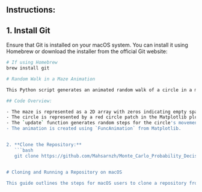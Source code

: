 ## Instructions:


## 1. Install Git

Ensure that Git is installed on your macOS system. You can install it using Homebrew or download the installer from the official Git website:

```bash
# If using Homebrew
brew install git

# Random Walk in a Maze Animation

This Python script generates an animated random walk of a circle in a maze using Matplotlib. The circle starts at a specified position in the maze and takes random steps (up, down, left, or right) at each frame.

## Code Overview:

- The maze is represented as a 2D array with zeros indicating empty spaces.
- The circle is represented by a red circle patch in the Matplotlib plot.
- The `update` function generates random steps for the circle's movement and updates its position accordingly.
- The animation is created using `FuncAnimation` from Matplotlib.


2. **Clone the Repository:**
   ```bash
   git clone https://github.com/Mahsarnzh/Monte_Carlo_Probability_Decision_Making.git 


# Cloning and Running a Repository on macOS

This guide outlines the steps for macOS users to clone a repository from GitHub and run it on their computer using Bash commands.
